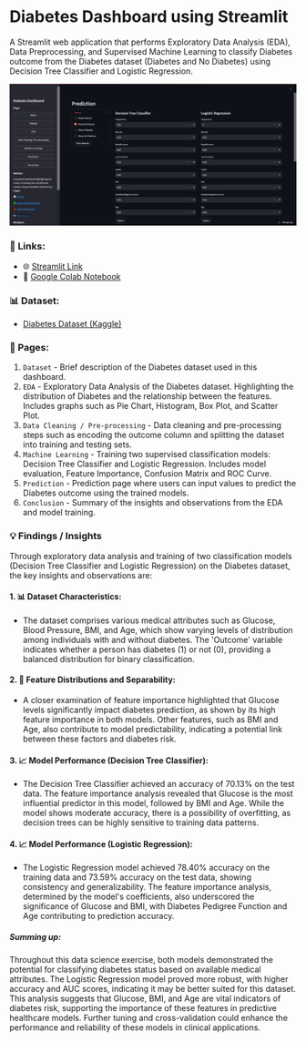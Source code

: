 # Diabetes Dashboard using Streamlit

A Streamlit web application that performs Exploratory Data Analysis (EDA), Data Preprocessing, and Supervised Machine Learning to classify Diabetes outcome from the Diabetes dataset (Diabetes and No Diabetes) using Decision Tree Classifier and Logistic Regression.

![Main Page Screenshot](screenshots/Diabetes_Dashboard.png)

### 🔗 Links:

- 🌐 [Streamlit Link](https://miguel-lopez-06-streamlit-diabetes-dashbo-dashboard-main-i6jzrc.streamlit.app/#b19d2133)
- 📗 [Google Colab Notebook](https://colab.research.google.com/drive/1UWI3jhR9aK2h7xXVTs4qAiTrXt3dyOSu?usp=sharing#scrollTo=fz7LUFE9y3uF)

### 📊 Dataset:

- [Diabetes Dataset (Kaggle)](https://www.kaggle.com/datasets/mathchi/diabetes-data-set)

### 📖 Pages:

1. `Dataset` - Brief description of the Diabetes dataset used in this dashboard. 
2. `EDA` - Exploratory Data Analysis of the Diabetes dataset. Highlighting the distribution of Diabetes and the relationship between the features. Includes graphs such as Pie Chart, Histogram, Box Plot, and Scatter Plot.
3. `Data Cleaning / Pre-processing` - Data cleaning and pre-processing steps such as encoding the outcome column and splitting the dataset into training and testing sets.
4. `Machine Learning` - Training two supervised classification models: Decision Tree Classifier and Logistic Regression. Includes model evaluation, Feature Importance, Confusion Matrix and ROC Curve.
5. `Prediction` - Prediction page where users can input values to predict the Diabetes outcome using the trained models.
6. `Conclusion` - Summary of the insights and observations from the EDA and model training.

### 💡 Findings / Insights

Through exploratory data analysis and training of two classification models (Decision Tree Classifier and Logistic Regression) on the Diabetes dataset, the key insights and observations are:

#### 1. 📊 **Dataset Characteristics**:
- The dataset comprises various medical attributes such as Glucose, Blood Pressure, BMI, and Age, which show varying levels of distribution among individuals with and without diabetes. The 'Outcome' variable indicates whether a person has diabetes (1) or not (0), providing a balanced distribution for binary classification.

#### 2. 📝 **Feature Distributions and Separability**:
- A closer examination of feature importance highlighted that Glucose levels significantly impact diabetes prediction, as shown by its high feature importance in both models. Other features, such as BMI and Age, also contribute to model predictability, indicating a potential link between these factors and diabetes risk.

#### 3. 📈 **Model Performance (Decision Tree Classifier)**:
- The Decision Tree Classifier achieved an accuracy of 70.13% on the test data. The feature importance analysis revealed that Glucose is the most influential predictor in this model, followed by BMI and Age. While the model shows moderate accuracy, there is a possibility of overfitting, as decision trees can be highly sensitive to training data patterns.

#### 4. 📈 **Model Performance (Logistic Regression)**:
- The Logistic Regression model achieved 78.40% accuracy on the training data and 73.59% accuracy on the test data, showing consistency and generalizability. The feature importance analysis, determined by the model's coefficients, also underscored the significance of Glucose and BMI, with Diabetes Pedigree Function and Age contributing to prediction accuracy.

##### **Summing up:**  
Throughout this data science exercise, both models demonstrated the potential for classifying diabetes status based on available medical attributes. The Logistic Regression model proved more robust, with higher accuracy and AUC scores, indicating it may be better suited for this dataset. This analysis suggests that Glucose, BMI, and Age are vital indicators of diabetes risk, supporting the importance of these features in predictive healthcare models. Further tuning and cross-validation could enhance the performance and reliability of these models in clinical applications. 

